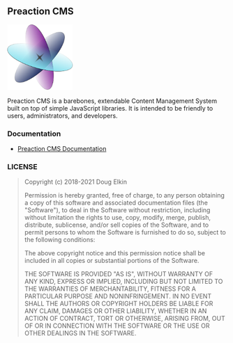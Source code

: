 ## Preaction CMS

<img src='icon.svg' width='150' height='150' />

Preaction CMS is a barebones, extendable Content Management System built on top of simple JavaScript libraries. It is intended to be friendly to users, administrators, and developers.

### Documentation

- [Preaction CMS Documentation](https://duhdugg.github.io/preaction-cms/)

### LICENSE

> Copyright (c) 2018-2021 Doug Elkin
>
> Permission is hereby granted, free of charge, to any person obtaining a copy
> of this software and associated documentation files (the "Software"), to deal
> in the Software without restriction, including without limitation the rights
> to use, copy, modify, merge, publish, distribute, sublicense, and/or sell
> copies of the Software, and to permit persons to whom the Software is
> furnished to do so, subject to the following conditions:
>
> The above copyright notice and this permission notice shall be included in
> all copies or substantial portions of the Software.
>
> THE SOFTWARE IS PROVIDED "AS IS", WITHOUT WARRANTY OF ANY KIND, EXPRESS OR
> IMPLIED, INCLUDING BUT NOT LIMITED TO THE WARRANTIES OF MERCHANTABILITY,
> FITNESS FOR A PARTICULAR PURPOSE AND NONINFRINGEMENT. IN NO EVENT SHALL THE
> AUTHORS OR COPYRIGHT HOLDERS BE LIABLE FOR ANY CLAIM, DAMAGES OR OTHER
> LIABILITY, WHETHER IN AN ACTION OF CONTRACT, TORT OR OTHERWISE, ARISING FROM,
> OUT OF OR IN CONNECTION WITH THE SOFTWARE OR THE USE OR OTHER DEALINGS IN THE
> SOFTWARE.
